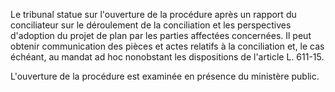 Le tribunal statue sur l'ouverture de la procédure après un rapport du conciliateur sur le déroulement de la conciliation et les perspectives d'adoption du projet de plan par les parties affectées concernées. Il peut obtenir communication des pièces et actes relatifs à la conciliation et, le cas échéant, au mandat ad hoc nonobstant les dispositions de l'article L. 611-15.

L'ouverture de la procédure est examinée en présence du ministère public.
